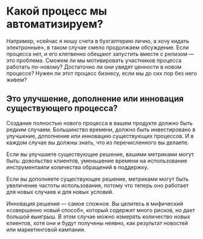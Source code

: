 # Какой процесс мы автоматизируем?

Например, «сейчас я ношу счета в бухгалтерию лично, а хочу кидать электронные», в таком случае смело продолжаем обсуждение. Если процесса нет, и его клятвенно обещают запустить вместе с релизом — это проблема. Сможем ли мы мотивировать участников процесса работать по-новому? Достаточно ли они увидят ценности в новом процессе? Нужен ли этот процесс бизнесу, если мы до сих пор без него живем?

## Это улучшение, дополнение или инновация существующего процесса?

Создание полностью нового процесса в вашем продукте должно быть редким случаем. Большинство времени, должно быть инвестировано в улучшение, дополнение или инновацию существующих процессов. И в каждом случае вы должны знать, что из перечисленного вы делаете.

Если вы улучшаете существующее решение, вашими метриками могут быть: довольство клиентов, уменьшение времени на использование инструментаили количества обращений в поддержку.

Если вы дополняете существующее решение, метриками могут быть увеличение частоты использования, потому что теперь оно работает для новых случаев и для новых условий.

Инновация решения — самое сложное. Вы целитесь в мифический «совершенно новый способ», который содержит много рисков, но дает большой выигрыш. В этом случае можно измерять количество новых клиентов, хотя они и будут получены неявно, как результат новостей или маркетинговой кампании.